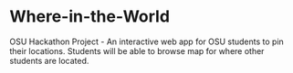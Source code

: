 # Where-in-the-World
OSU Hackathon Project - An interactive web app for OSU students to pin their locations. Students will be able to browse map for where other students are located. 
